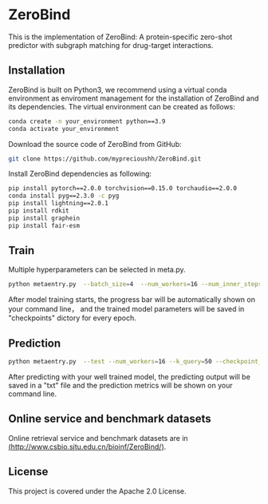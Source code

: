 # ZeroBind
This is the implementation of ZeroBind: A protein-specific zero-shot predictor with subgraph matching for drug-target interactions.
## Installation
ZeroBind is built on Python3, we recommend using a virtual conda environment as enviroment management for the installation of ZeroBind and its dependencies. The virtual environment can be created as follows:
```bash
conda create -n your_environment python==3.9
conda activate your_environment
```
Download the source code of ZeroBind from GitHub:
```bash
git clone https://github.com/myprecioushh/ZeroBind.git
```
Install ZeroBind dependencies as following:
```bash
pip install pytorch==2.0.0 torchvision==0.15.0 torchaudio==2.0.0
conda install pyg==2.3.0 -c pyg
pip install lightning==2.0.1
pip install rdkit
pip install graphein
pip install fair-esm
```
## Train
Multiple hyperparameters can be selected in meta.py. 
```bash
python metaentry.py  --batch_size=4  --num_workers=16 --num_inner_steps=5 --k_query=50
```
After model training starts, the progress bar will be automatically shown on your command line， and the trained model parameters will be saved in "checkpoints" dictory for every epoch.
## Prediction
```bash
python metaentry.py  --test --num_workers=16 --k_query=50 --checkpoint_path="your_model_path"
```
After predicting with your well trained model, the predicting output will be saved in a "txt" file and the prediction metrics will be shown on your command line.
## Online service and benchmark datasets
Online retrieval service and benchmark datasets are in [(http://www.csbio.sjtu.edu.cn/bioinf/ZeroBind/)](http://www.csbio.sjtu.edu.cn/bioinf/ZeroBind/index.html).

## License
This project is covered under the Apache 2.0 License.
